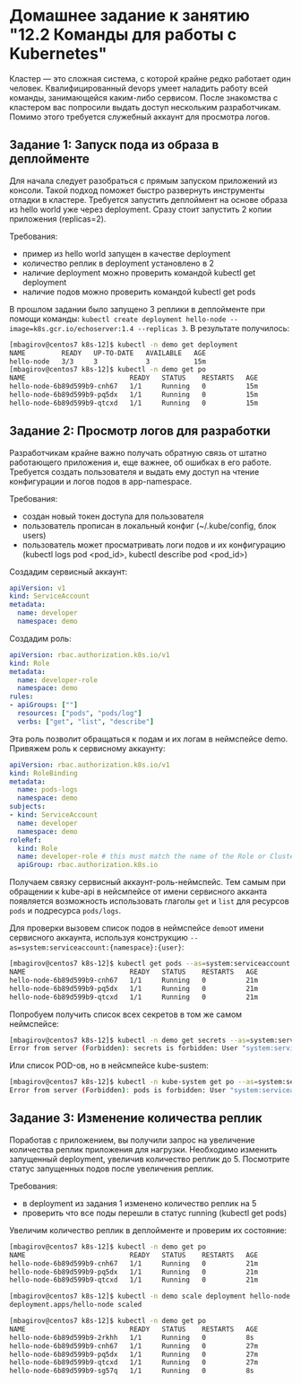 # Домашнее задание к занятию "12.2 Команды для работы с Kubernetes"
Кластер — это сложная система, с которой крайне редко работает один человек. Квалифицированный devops умеет наладить работу всей команды, занимающейся каким-либо сервисом.
После знакомства с кластером вас попросили выдать доступ нескольким разработчикам. Помимо этого требуется служебный аккаунт для просмотра логов.

## Задание 1: Запуск пода из образа в деплойменте
Для начала следует разобраться с прямым запуском приложений из консоли. Такой подход поможет быстро развернуть инструменты отладки в кластере. Требуется запустить деплоймент на основе образа из hello world уже через deployment. Сразу стоит запустить 2 копии приложения (replicas=2). 

Требования:
 * пример из hello world запущен в качестве deployment
 * количество реплик в deployment установлено в 2
 * наличие deployment можно проверить командой kubectl get deployment
 * наличие подов можно проверить командой kubectl get pods

В прошлом задании было запущено 3 реплики в деплойменте при помощи команды: ``kubectl create deployment hello-node --image=k8s.gcr.io/echoserver:1.4 --replicas 3``. В результате получилось:  
```bash
[mbagirov@centos7 k8s-12]$ kubectl -n demo get deployment
NAME         READY   UP-TO-DATE   AVAILABLE   AGE
hello-node   3/3     3            3           15m
[mbagirov@centos7 k8s-12]$ kubectl -n demo get po
NAME                          READY   STATUS    RESTARTS   AGE
hello-node-6b89d599b9-cnh67   1/1     Running   0          15m
hello-node-6b89d599b9-pq5dx   1/1     Running   0          15m
hello-node-6b89d599b9-qtcxd   1/1     Running   0          15m
```


## Задание 2: Просмотр логов для разработки
Разработчикам крайне важно получать обратную связь от штатно работающего приложения и, еще важнее, об ошибках в его работе. 
Требуется создать пользователя и выдать ему доступ на чтение конфигурации и логов подов в app-namespace.

Требования: 
 * создан новый токен доступа для пользователя
 * пользователь прописан в локальный конфиг (~/.kube/config, блок users)
 * пользователь может просматривать логи подов и их конфигурацию (kubectl logs pod <pod_id>, kubectl describe pod <pod_id>)

Создадим сервисный аккаунт:
```yaml
apiVersion: v1
kind: ServiceAccount
metadata:
  name: developer
  namespace: demo
```
Создадим роль:
```yaml
apiVersion: rbac.authorization.k8s.io/v1
kind: Role
metadata:
  name: developer-role
  namespace: demo
rules:
- apiGroups: [""]
  resources: ["pods", "pods/log"]
  verbs: ["get", "list", "describe"]
```
Эта роль позволит обращаться к подам и их логам в неймспейсе demo.  
Привяжем роль к сервисному аккаунту:
```yaml
apiVersion: rbac.authorization.k8s.io/v1
kind: RoleBinding
metadata:
  name: pods-logs
  namespace: demo
subjects:
- kind: ServiceAccount
  name: developer
  namespace: demo
roleRef:
  kind: Role
  name: developer-role # this must match the name of the Role or ClusterRole you wish to bind to
  apiGroup: rbac.authorization.k8s.io
```
Получаем связку сервисный аккаунт-роль-неймспейс. Тем самым при обращении к kube-api в нейсмпейсе от имени сервисного акканта появляется возможность использовать глаголы ``get`` и ``list`` для ресурсов ``pods`` и подресурса ``pods/logs``.  
  
Для проверки вызовем список подов в неймспейсе ``demo``от имени сервисного аккаунта, используя конструкцию ``--as=system:serviceaccount:{namespace}:{user}``: 
```bash
[mbagirov@centos7 k8s-12]$ kubectl get pods --as=system:serviceaccount:demo:developer -n demo
NAME                          READY   STATUS    RESTARTS   AGE
hello-node-6b89d599b9-cnh67   1/1     Running   0          21m
hello-node-6b89d599b9-pq5dx   1/1     Running   0          21m
hello-node-6b89d599b9-qtcxd   1/1     Running   0          21m
```
Попробуем получить список всех секретов в том же самом неймспейсе:
```bash
[mbagirov@centos7 k8s-12]$ kubectl -n demo get secrets --as=system:serviceaccount:demo:developer
Error from server (Forbidden): secrets is forbidden: User "system:serviceaccount:demo:developer" cannot list resource "secrets" in API group "" in the namespace "demo"
```
Или список POD-ов, но в нейсмпейсе kube-sustem:
```bash
[mbagirov@centos7 k8s-12]$ kubectl -n kube-system get po --as=system:serviceaccount:demo:developer
Error from server (Forbidden): pods is forbidden: User "system:serviceaccount:demo:developer" cannot list resource "pods" in API group "" in the namespace "kube-system"
```


## Задание 3: Изменение количества реплик 
Поработав с приложением, вы получили запрос на увеличение количества реплик приложения для нагрузки. Необходимо изменить запущенный deployment, увеличив количество реплик до 5. Посмотрите статус запущенных подов после увеличения реплик. 

Требования:
 * в deployment из задания 1 изменено количество реплик на 5
 * проверить что все поды перешли в статус running (kubectl get pods)

Увеличим количество реплик в деплойменте и проверим их состояние:
```bash
[mbagirov@centos7 k8s-12]$ kubectl -n demo get po
NAME                          READY   STATUS    RESTARTS   AGE
hello-node-6b89d599b9-cnh67   1/1     Running   0          21m
hello-node-6b89d599b9-pq5dx   1/1     Running   0          21m
hello-node-6b89d599b9-qtcxd   1/1     Running   0          21m

[mbagirov@centos7 k8s-12]$ kubectl -n demo scale deployment hello-node --replicas=5
deployment.apps/hello-node scaled

[mbagirov@centos7 k8s-12]$ kubectl -n demo get po
NAME                          READY   STATUS    RESTARTS   AGE
hello-node-6b89d599b9-2rkhh   1/1     Running   0          8s
hello-node-6b89d599b9-cnh67   1/1     Running   0          27m
hello-node-6b89d599b9-pq5dx   1/1     Running   0          27m
hello-node-6b89d599b9-qtcxd   1/1     Running   0          27m
hello-node-6b89d599b9-sg57q   1/1     Running   0          8s
```
